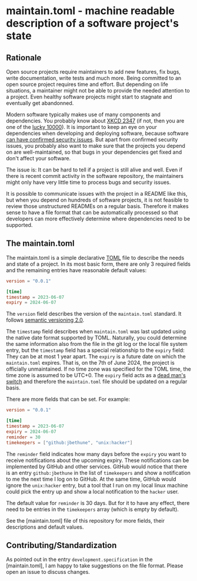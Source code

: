 # maintain.toml - machine readable description of a software project's state

## Rationale

Open source projects require maintainers to add new features, fix bugs, write documentation, write tests and much more.
Being committed to an open source project requires time and effort.
But depending on life situations, a maintainer might not be able to provide the needed attention to a project.
Even healthy software projects might start to stagnate and eventually get abandonned.

Modern software typically makes use of many components and dependencies.
You probably know about [XKCD 2347](https://xkcd.com/2347/) (if not, then you are one of the [lucky 10000](https://xkcd.com/1053/)).
It is important to keep an eye on your dependencies when developing and deploying software, because software [can have confirmed security issues](https://www.cve.org/).
But apart from confirmed security issues, you probably also want to make sure that the projects you depend on are well-maintained,
so that bugs in your dependencies get fixed and don't affect your software.

The issue is: It can be hard to tell if a project is still alive and well.
Even if there is recent commit activity in the software repository,
the maintainers might only have very little time to process bugs and security issues.

It is possible to communicate issues with the project in a README like this,
but when you depend on hundreds of software projects, it is not feasible to
review those unstructured READMEs on a regular basis. Therefore it makes sense
to have a file format that can be automatically processed so that developers can
more effectively determine where dependencies need to be supported.

## The maintain.toml

The maintain.toml is a simple declarative [TOML](https://toml.io/en/) file to describe the needs and state of a project.
In its most basic form, there are only 3 required fields and the remaining entries have reasonable default values:

```toml
version = "0.0.1"

[time]
timestamp = 2023-06-07
expiry = 2024-06-07
```

The `version` field describes the version of the `maintain.toml` standard.
It follows [semantic versioning 2.0](https://semver.org/spec/v2.0.0.html).

The `timestamp` field describes when `maintain.toml` was last updated
using the native date format supported by TOML.
Naturally, you could determine the same information also from the file in the git log or the local file system entry,
but the `timestamp` field has a special relationship to the `expiry` field:
They can be at most 1 year apart.
The `expiry` is a future date on which the `maintain.toml` expires.
That is, on the 7th of June 2024, the project is officially unmaintained.
If no time zone was specified for the TOML time, the time zone is assumed to be UTC+0.
The `expiry` field acts as a [dead man's switch](https://en.wikipedia.org/wiki/Dead_man%27s_switch)
and therefore the `maintain.toml` file should be updated on a regular basis.

There are more fields that can be set. For example:

```toml
version = "0.0.1"

[time]
timestamp = 2023-06-07
expiry = 2024-06-07
reminder = 30
timekeepers = ["github:jbethune", "unix:hacker"]
```

The `reminder` field indicates how many days before the `expiry` you want to receive notifications about the upcoming expiry.
These notifications can be implemented by GitHub and other services.
GitHub would notice that there is an entry `github:jbethune` in the list of `timekeepers` and show a notification to me the next time I log on to GitHub.
At the same time, GitHub would ignore the `unix:hacker` entry,
but a tool  that I run on my local linux machine could pick the entry up and
show a local notification to the `hacker` user.

The default value for `reminder` is 30 days. But for it to have any effect, there need to be entries in the `timekeepers` array (which is empty by default).

See the [maintain.toml] file of this repository for more fields, their descriptions and default values.

## Contributing/Standardization

As pointed out in the entry `development.specification` in the [maintain.toml],
I am happy to take suggestions on the file format. Please open an issue to discuss changes.
